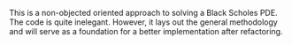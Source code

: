 This is a non-objected oriented approach to solving a Black Scholes PDE. The
code is quite inelegant. However, it lays out the general methodology and
will serve as a foundation for a better implementation after refactoring.

